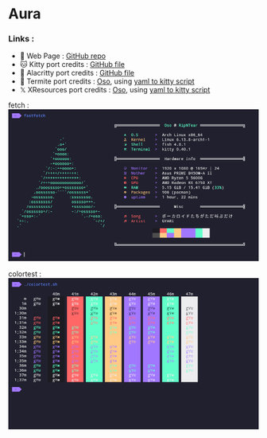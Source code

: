 # Aura

### Links :
- 📃 Web Page : [GitHub repo](https://github.com/daltonmenezes/aura-theme)
- 🐱 Kitty port credits : [GitHub file](https://github.com/daltonmenezes/aura-theme/tree/main/packages/kitty)
- 🚀 Alacritty port credits : [GitHub file](https://github.com/daltonmenezes/aura-theme/tree/main/packages/alacritty)
- 🐜 Termite port credits : [Oso](github.com/KernelOso), using [yaml to kitty script](https://github.com/KernelOso/yaml-to-kitty-color-converter)
- 𝕏 XResources port credits : [Oso](github.com/KernelOso), using [yaml to kitty script](https://github.com/KernelOso/yaml-to-alacrity-color-converter)

fetch : <br>
![screenshot](./assets/fetch.png)

colortest : <br>
![colortest](./assets/colortest.png)